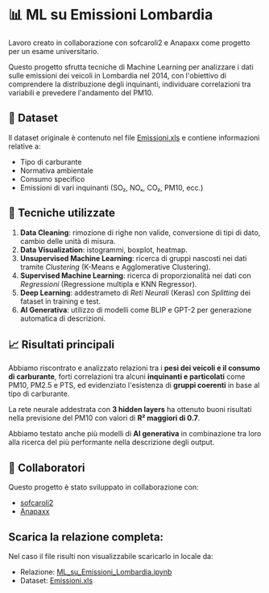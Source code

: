 # 📊 ML su Emissioni Lombardia

Lavoro creato in collaborazione con sofcaroli2 e Anapaxx come progetto per un esame universitario.

Questo progetto sfrutta tecniche di Machine Learning per analizzare i dati sulle emissioni dei veicoli in Lombardia nel 2014, con l'obiettivo di comprendere la distribuzione degli inquinanti, individuare correlazioni tra variabili e prevedere l'andamento del PM10.

## 📁 Dataset

Il dataset originale è contenuto nel file [Emissioni.xls](https://github.com/GbriRci/ML_on_Emissioni_Lombardia/blob/main/Emissioni.xls) e contiene informazioni relative a:
- Tipo di carburante
- Normativa ambientale
- Consumo specifico
- Emissioni di vari inquinanti (SO₂, NOₓ, CO₂, PM10, ecc.)


## 🧪 Tecniche utilizzate

1. **Data Cleaning**: rimozione di righe non valide, conversione di tipi di dato, cambio delle unità di misura.
2. **Data Visualization**: istogrammi, boxplot, heatmap.
3. **Unsupervised Machine Learning**: ricerca di gruppi nascosti nei dati tramite *Clustering* (K-Means e Agglomerative Clustering).
4. **Supervised Machine Learning**: ricerca di proporzionalità nei dati con *Regressioni* (Regressione multipla e KNN Regressor).
5. **Deep Learning**: addestrameto di *Reti Neurali* (Keras) con *Splitting* dei fataset in training e test.
6. **AI Generativa**: utilizzo di modelli come BLIP e GPT-2 per generazione automatica di descrizioni.

## 📈 Risultati principali

Abbiamo riscontrato e analizzato relazioni tra i **pesi dei veicoli e il consumo di carburante**, forti correlazioni tra alcuni **inquinanti e particolati** come PM10, PM2.5 e PTS, ed evidenziato l'esistenza di **gruppi coerenti** in base al tipo di carburante.

La rete neurale addestrata con **3 hidden layers** ha ottenuto buoni risultati nella previsione del PM10 con valori di **R² maggiori di 0.7**.

Abbiamo testato anche più modelli di **AI generativa** in combinazione tra loro alla ricerca del più performante nella descrizione degli output.

## 👥 Collaboratori

Questo progetto è stato sviluppato in collaborazione con:
* [sofcaroli2](https://github.com/sofcaroli2)
* [Anapaxx](https://github.com/Anapaxx)

## Scarica la relazione completa: 
Nel caso il file risulti non visualizzabile scaricarlo in locale da:
- Relazione: [ML_su_Emissioni_Lombardia.ipynb](https://github.com/GbriRci/ML_on_Emissioni_Lombardia/blob/main/ML_su_Emissioni_Lombardia.ipynb)
- Dataset: [Emissioni.xls](https://github.com/GbriRci/ML_on_Emissioni_Lombardia/blob/main/Emissioni.xls)
